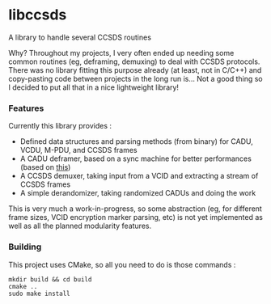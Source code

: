 # libccsds
A library to handle several CCSDS routines

Why? Throughout my projects, I very often ended up needing some common routines (eg, deframing, demuxing) to deal with CCSDS protocols. There was no library fitting this purpose already (at least, not in C/C++) and copy-pasting code between projects in the long run is... Not a good thing so I decided to put all that in a nice lightweight library!

### Features
Currently this library provides :
- Defined data structures and parsing methods (from binary) for CADU, VCDU, M-PDU, and CCSDS frames
- A CADU deframer, based on a sync machine for better performances (based on [this](http://www.sat.cc.ua/data/CADU%20Frame%20Synchro.pdf))
- A CCSDS demuxer, taking input from a VCID and extracting a stream of CCSDS frames
- A simple derandomizer, taking randomized CADUs and doing the work

This is very much a work-in-progress, so some abstraction (eg, for different frame sizes, VCID encryption marker parsing, etc) is not yet implemented as well as all the planned modularity features.

### Building
This project uses CMake, so all you need to do is those commands :

```
mkdir build && cd build
cmake ..
sudo make install
```
